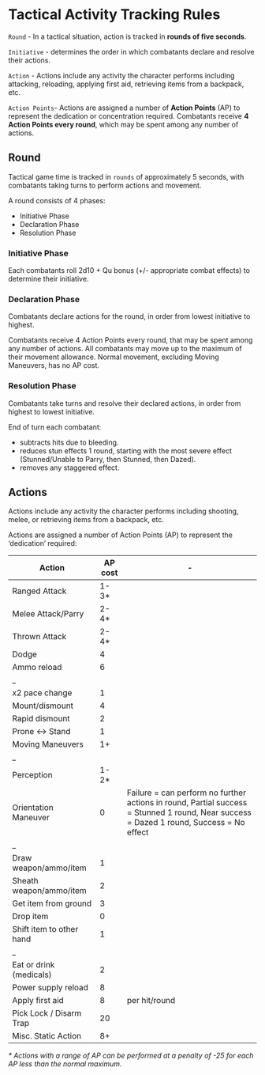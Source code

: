 # Tactical Activity Tracking Rules

`Round` - In a tactical situation, action is tracked in **rounds of five seconds**.

`Initiative` - determines the order in which combatants declare and resolve their actions.

`Action` - Actions include any activity the character performs including attacking, reloading, applying first aid, retrieving items from a backpack, etc.

`Action Points`- Actions are assigned a number of **Action Points** (AP) to represent the dedication or concentration required. Combatants receive **4 Action Points every round**, which may be spent among any number of actions.

## Round
Tactical game time is tracked in `rounds` of approximately 5 seconds, with combatants taking turns to perform actions and movement.

A round consists of 4 phases:
- Initiative Phase
- Declaration Phase
- Resolution Phase

### Initiative Phase
Each combatants roll 2d10 + Qu bonus (+/- appropriate combat effects) to determine their initiative.

### Declaration Phase
Combatants declare actions for the round, in order from lowest initiative to highest.

Combatants receive 4 Action Points every round, that may be spent among any number of actions.
All combatants may move up to the maximum of their movement allowance. Normal movement, excluding Moving Maneuvers, has no AP cost.

### Resolution Phase
Combatants take turns and resolve their declared actions, in order from highest to lowest initiative.

End of turn each combatant:
- subtracts hits due to bleeding.
- reduces stun effects 1 round, starting with the most severe effect (Stunned/Unable to Parry, then Stunned, then Dazed).
- removes any staggered effect.

## Actions
Actions include any activity the character performs including shooting, melee, or retrieving items from a backpack, etc.

Actions are assigned a number of Action Points (AP) to represent the ‘dedication’ required:

| Action | AP cost | - |
| --- | --- | --- |
Ranged Attack | 1-3* |
Melee Attack/Parry |2-4* |
Thrown Attack |2-4* |
Dodge | 4 |
Ammo reload | 6 |
_ | |
x2 pace change | 1 |
Mount/dismount | 4 |
Rapid dismount | 2 |
Prone <-> Stand | 1 |
Moving Maneuvers | 1+ |
_ | |
Perception | 1-2* |
Orientation Maneuver | 0 | Failure = can perform no further actions in round, Partial success = Stunned 1 round, Near success = Dazed 1 round, Success = No effect
_ | |
Draw weapon/ammo/item | 1 |
Sheath weapon/ammo/item | 2 |
Get item from ground | 3 |
Drop item | 0 |
Shift item to other hand | 1 |
_ | |
Eat or drink (medicals) | 2 |
Power supply reload | 8 |
Apply first aid | 8 |per hit/round
Pick Lock / Disarm Trap | 20 |
Misc. Static Action | 8+ |

_* Actions with a range of AP can be performed at a penalty of -25 for each AP less than the normal maximum._
